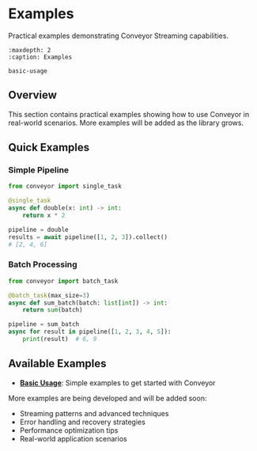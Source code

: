 # Examples

Practical examples demonstrating Conveyor Streaming capabilities.

```{toctree}
:maxdepth: 2
:caption: Examples

basic-usage
```

## Overview

This section contains practical examples showing how to use Conveyor in real-world scenarios. More examples will be added as the library grows.

## Quick Examples

### Simple Pipeline
```python
from conveyor import single_task

@single_task
async def double(x: int) -> int:
    return x * 2

pipeline = double
results = await pipeline([1, 2, 3]).collect()
# [2, 4, 6]
```

### Batch Processing
```python
from conveyor import batch_task

@batch_task(max_size=3)
async def sum_batch(batch: list[int]) -> int:
    return sum(batch)

pipeline = sum_batch
async for result in pipeline([1, 2, 3, 4, 5]):
    print(result)  # 6, 9
```

## Available Examples

- **[Basic Usage](basic-usage.md)**: Simple examples to get started with Conveyor

More examples are being developed and will be added soon:
- Streaming patterns and advanced techniques
- Error handling and recovery strategies
- Performance optimization tips
- Real-world application scenarios